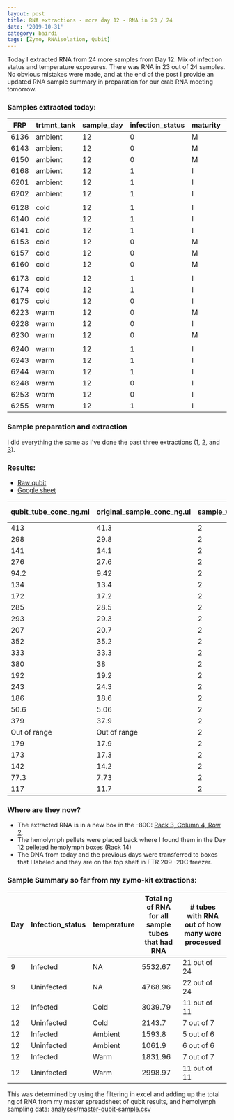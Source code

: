 ```yaml
---
layout: post
title: RNA extractions - more day 12 - RNA in 23 / 24 
date: '2019-10-31'
category: bairdi
tags: [Zymo, RNAisolation, Qubit]
---
```

Today I extracted RNA from 24 more samples from Day 12. Mix of infection status and temperature exposures. There was RNA in 23 out of 24 samples. No obvious mistakes were made, and at the end of the post I provide an updated RNA sample summary in preparation for our crab RNA meeting tomorrow. 

### Samples extracted today: 

| FRP  | trtmnt_tank | sample_day | infection_status | maturity | tube_number |
|------|-------------|------------|------------------|----------|-------------|
| 6136 | ambient     | 12         | 0                | M        | 321         |
| 6143 | ambient     | 12         | 0                | M        | 343         |
| 6150 | ambient     | 12         | 0                | M        | 312         |
| 6168 | ambient     | 12         | 1                | I        | 357         |
| 6201 | ambient     | 12         | 1                | I        | 341         |
| 6202 | ambient     | 12         | 1                | I        | 337         |
|      |             |            |                  |          |             |
| 6128 | cold        | 12         | 1                | I        | 231         |
| 6140 | cold        | 12         | 1                | I        | 237         |
| 6141 | cold        | 12         | 1                | I        | 249         |
| 6153 | cold        | 12         | 0                | M        | 209         |
| 6157 | cold        | 12         | 0                | M        | 224         |
| 6160 | cold        | 12         | 0                | M        | 238         |
|      |             |            |                  |          |             |
| 6173 | cold        | 12         | 1                | I        | 210         |
| 6174 | cold        | 12         | 1                | I        | 233         |
| 6175 | cold        | 12         | 0                | I        | 246         |
| 6223 | warm        | 12         | 0                | M        | 270         |
| 6228 | warm        | 12         | 0                | I        | 290         |
| 6230 | warm        | 12         | 0                | M        | 292         |
|      |             |            |                  |          |             |
| 6240 | warm        | 12         | 1                | I        | 362         |
| 6243 | warm        | 12         | 1                | I        | 272         |
| 6244 | warm        | 12         | 1                | I        | 284         |
| 6248 | warm        | 12         | 0                | I        | 378         |
| 6253 | warm        | 12         | 0                | I        | 275         |
| 6255 | warm        | 12         | 1                | I        | 262         |

### Sample preparation and extraction
I did everything the same as I've done the past three extractions ([1](https://grace-ac.github.io/extract-RNA/), [2](https://grace-ac.github.io/second-batch-extracted-RNA-and-results/), and [3](https://grace-ac.github.io/day12-extractions/)).

### Results: 
- [Raw qubit](https://github.com/RobertsLab/project-crab/blob/master/data/Qubit_data/QubitData_2019-10-31_17-02-51.csv)    
- [Google sheet](https://docs.google.com/spreadsheets/d/1ODrvAZ7X7rLnkyErX84flRWsSgU8bHXThOKPhq-VBUg/edit?usp=sharing)     

| qubit_tube_conc_ng.ml | original_sample_conc_ng.ul | sample_vol_ul | dilution_factor | tube_number | extraction_method | ul_sample-used | elution_vol_ul | total-yield_ng |
|-----------------------|----------------------------|---------------|-----------------|-------------|-------------------|----------------|----------------|----------------|
| 413                   | 41.3                       | 2             | 100             | 262         | Zymo_microprep    | 35             | 15             | 536.9          |
| 298                   | 29.8                       | 2             | 100             | 275         | Zymo_microprep    | 35             | 15             | 387.4          |
| 141                   | 14.1                       | 2             | 100             | 378         | Zymo_microprep    | 35             | 15             | 183.3          |
| 276                   | 27.6                       | 2             | 100             | 284         | Zymo_microprep    | 35             | 15             | 358.8          |
| 94.2                  | 9.42                       | 2             | 100             | 272         | Zymo_microprep    | 35             | 15             | 122.46         |
| 134                   | 13.4                       | 2             | 100             | 362         | Zymo_microprep    | 35             | 15             | 174.2          |
| 172                   | 17.2                       | 2             | 100             | 292         | Zymo_microprep    | 35             | 15             | 223.6          |
| 285                   | 28.5                       | 2             | 100             | 290         | Zymo_microprep    | 35             | 15             | 370.5          |
| 293                   | 29.3                       | 2             | 100             | 270         | Zymo_microprep    | 35             | 15             | 380.9          |
| 207                   | 20.7                       | 2             | 100             | 246         | Zymo_microprep    | 35             | 15             | 269.1          |
| 352                   | 35.2                       | 2             | 100             | 233         | Zymo_microprep    | 35             | 15             | 457.6          |
| 333                   | 33.3                       | 2             | 100             | 210         | Zymo_microprep    | 35             | 15             | 432.9          |
| 380                   | 38                         | 2             | 100             | 238         | Zymo_microprep    | 35             | 15             | 494            |
| 192                   | 19.2                       | 2             | 100             | 224         | Zymo_microprep    | 35             | 15             | 249.6          |
| 243                   | 24.3                       | 2             | 100             | 209         | Zymo_microprep    | 35             | 15             | 315.9          |
| 186                   | 18.6                       | 2             | 100             | 249         | Zymo_microprep    | 35             | 15             | 241.8          |
| 50.6                  | 5.06                       | 2             | 100             | 237         | Zymo_microprep    | 35             | 15             | 65.78          |
| 379                   | 37.9                       | 2             | 100             | 231         | Zymo_microprep    | 35             | 15             | 492.7          |
| Out of range          | Out of range               | 2             | 100             | 337         | Zymo_microprep    | 35             | 15             | #VALUE!        |
| 179                   | 17.9                       | 2             | 100             | 341         | Zymo_microprep    | 35             | 15             | 232.7          |
| 173                   | 17.3                       | 2             | 100             | 357         | Zymo_microprep    | 35             | 15             | 224.9          |
| 142                   | 14.2                       | 2             | 100             | 312         | Zymo_microprep    | 35             | 15             | 184.6          |
| 77.3                  | 7.73                       | 2             | 100             | 343         | Zymo_microprep    | 35             | 15             | 100.49         |
| 117                   | 11.7                       | 2             | 100             | 321         | Zymo_microprep    | 35             | 15             | 152.1          |



### Where are they now?   
- The extracted RNA is in a new box in the -80C: [Rack 3, Column 4, Row 2](https://docs.google.com/spreadsheets/d/1Qsvz3QTURlPF_hX05BQxjom3484WuMfqQ1ILl9LEljU/edit#gid=2006985773).        
- The hemolymph pellets were placed back where I found them in the Day 12 pelleted hemolymph boxes (Rack 14)     
- The DNA from today and the previous days were transferred to boxes that I labeled and they are on the top shelf in FTR 209 -20C freezer. 

### Sample Summary so far from my zymo-kit extractions:    

| Day | Infection_status | temperature | Total ng of RNA for all sample tubes that had RNA | # tubes with RNA out of how many were processed |
|-----|------------------|-------------|---------------------------------------------------|-------------------------------------------------|
| 9   | Infected         | NA          | 5532.67                                           | 21 out of 24                                    |
| 9   | Uninfected       | NA          | 4768.96                                           | 22 out of 24                                    |
| 12  | Infected         | Cold        | 3039.79                                           | 11 out of 11                                    |
| 12  | Uninfected       | Cold        | 2143.7                                            | 7 out of 7                                      |
| 12  | Infected         | Ambient     | 1593.8                                            | 5 out of 6                                      |
| 12  | Uninfected       | Ambient     | 1061.9                                            | 6 out of 6                                      |
| 12  | Infected         | Warm        | 1831.96                                           | 7 out of 7                                      |
| 12  | Uninfected       | Warm        | 2998.97                                           | 11 out of 11                                    |

This was determined by using the filtering in excel and adding up the total ng of RNA from my master spreadsheet of qubit results, and hemolymph sampling data: [analyses/master-qubit-sample.csv](https://github.com/RobertsLab/project-crab/blob/master/analyses/master-qubit-sample.csv)
